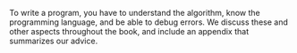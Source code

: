 To write a program, you have to understand the algorithm, know the programming language, and be able to debug errors.
We discuss these and other aspects throughout the book, and include an appendix that summarizes our advice.